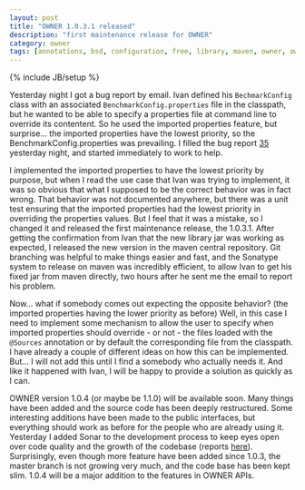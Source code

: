 ```yaml
---
layout: post
title: "OWNER 1.0.3.1 released"
description: "first maintenance release for OWNER"
category: owner 
tags: [annotations, bsd, configuration, free, library, maven, owner, owner api, properties, release, announcement]
---
```

{% include JB/setup %}

Yesterday night I got a bug report by email. Ivan defined his `BechmarkConfig` class with an associated `BenchmarkConfig.properties` file in the classpath, but he wanted to be able to specify a properties file at command line to override its contentent. So he used the imported properties feature, but surprise... the imported properties have the lowest priority, so the BenchmarkConfig.properties was prevailing.
I filled the bug report [35](https://github.com/lviggiano/owner/issues/35) yesterday night, and started immediately to work to help.

I implemented the imported properties to have the lowest priority by purpose, but when I read the use case that Ivan was trying to implement, it was so obvious that what I supposed to be the correct behavior was in fact wrong. That behavior was not documented anywhere, but there was a unit test ensuring that the imported properties had the lowest priority in overriding the properties values. But I feel that it was a mistake, so I changed it and released the first maintenance release, the 1.0.3.1. After getting the confirmation from Ivan that the new library jar was working as expected, I released the new version in the maven central repository. 
Git branching was helpful to make things easier and fast, and the Sonatype system to release on maven was incredibly efficient, to allow Ivan to get his fixed jar from maven directly, two hours after he sent me the email to report his problem.

Now... what if somebody comes out expecting the opposite behavior? (the imported properties having the lower priority as before) 
Well, in this case I need to implement some mechanism to allow the user to specify when imported properties should override - or not - the files loaded with the `@Sources` annotation or by default the corresponding file from the classpath. I have already a couple of different ideas on how this can be implemented. But... I will not add this until I find a somebody who actually needs it. And like it happened with Ivan, I will be happy to provide a solution as quickly as I can.

OWNER version 1.0.4 (or maybe be 1.1.0) will be available soon. Many things have been added and the source code has been deeply restructured. Some interesting additions have been made to the public interfaces, but everything should work as before for the people who are already using it.
Yesterday I added Sonar to the development process to keep eyes open over code quality and the growth of the codebase (reports [here](sheldon.dyndns.tv:9000/dashboard/index/1)). Surprisingly, even though more feature have been added since 1.0.3, the master branch is not growing very much, and the code base has been kept slim. 1.0.4 will be a major addition to the features in OWNER APIs.

